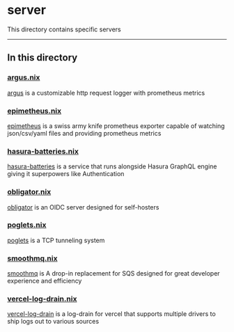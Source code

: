 # server

This directory contains specific servers

---

## In this directory

### [argus.nix](./argus.nix)

[argus](https://github.com/jpetrucciani/argus) is a customizable http request logger with prometheus metrics

### [epimetheus.nix](./epimetheus.nix)

[epimetheus](https://github.com/jpetrucciani/epimetheus) is a swiss army knife prometheus exporter capable of watching json/csv/yaml files and providing prometheus metrics

### [hasura-batteries.nix](./hasura-batteries.nix)

[hasura-batteries](https://github.com/RocketsGraphQL/hasura-batteries) is a service that runs alongside Hasura GraphQL engine giving it superpowers like Authentication

### [obligator.nix](./obligator.nix)

[obligator](https://github.com/lastlogin-net/obligator) is an OIDC server designed for self-hosters

### [poglets.nix](./poglets.nix)

[poglets](https://github.com/jpetrucciani/poglets) is a TCP tunneling system

### [smoothmq.nix](./smoothmq.nix)

[smoothmq](https://github.com/poundifdef/SmoothMQ) is A drop-in replacement for SQS designed for great developer experience and efficiency

### [vercel-log-drain.nix](./vercel-log-drain.nix)

[vercel-log-drain](https://github.com/dacbd/vercel-log-drain) is a log-drain for vercel that supports multiple drivers to ship logs out to various sources
